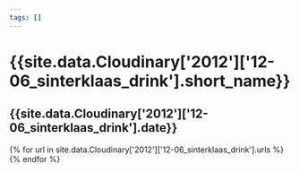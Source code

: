 ```yaml
---
tags: []
---
```

<div itemscope itemtype="http://schema.org/Photograph">
  <h1>{{site.data.Cloudinary['2012']['12-06_sinterklaas_drink'].short_name}}</h1>
  <h2 class="event-date">{{site.data.Cloudinary['2012']['12-06_sinterklaas_drink'].date}}</h2>
  {% for url in site.data.Cloudinary['2012']['12-06_sinterklaas_drink'].urls %}
    <a itemprop="image" class="swipebox" title="" href="{{ site.cloudinary.baseurl }}/{{ url }}">
      <img alt="" itemprop="thumbnailUrl" src="{{ site.cloudinary.baseurl }}/h_150/{{ url }}" />
      <meta itemprop="isFamilyFriendly" content="true" />
    </a>
  {% endfor %}
</div>
